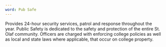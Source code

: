 ```yaml
---
word: Pub Safe
---
```


Provides 24-hour security services, patrol and response throughout the year. Public Safety is dedicated to the safety and protection of the entire St. Olaf community. Officers are charged with enforcing college policies as well as local and state laws where applicable, that occur on college property.
